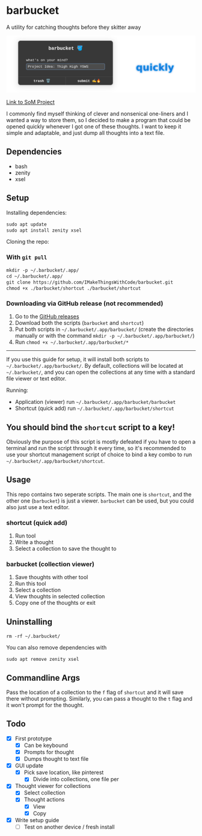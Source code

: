 # barbucket
A utility for catching thoughts before they skitter away

![barbucket banner](./barbucketlong.png)

[Link to SoM Project](https://summer.hackclub.com/projects/10799)

I commonly find myself thinking of clever and nonsenical one-liners and I wanted a way to store them, so I decided to make a program that could be opened quickly whenever I got one of these thoughts. I want to keep it simple and adaptable, and just dump all thoughts into a text file.

## Dependencies
- bash
- zenity
- xsel

## Setup

Installing dependencies:
```shell
sudo apt update
sudo apt install zenity xsel
```

Cloning the repo:

### With `git pull`
```shell
mkdir -p ~/.barbucket/.app/
cd ~/.barbucket/.app/
git clone https://github.com/IMakeThingsWithCode/barbucket.git
chmod +x ./barbucket/shortcut ./barbucket/shortcut
```

### Downloading via GitHub release (not recommended)
1. Go to the [GitHub releases](https://github.com/IMakeThingsWithCode/barbucket/releases/latest)
2. Download both the scripts (`barbucket` and `shortcut`)
3. Put both scripts in `~/.barbucket/.app/barbucket/` (create the directories manually or with the command `mkdir -p ~/.barbucket/.app/barbucket/`)
4. Run `chmod +x ~/.barbucket/.app/barbucket/*`

---

If you use this guide for setup, it will install both scripts to `~/.barbucket/.app/barbucket/`.
By default, collections will be located at `~/.barbucket/`, and you can open the collections at any time with a standard file viewer or text editor.

Running:
- Application (viewer) run `~/.barbucket/.app/barbucket/barbucket`
- Shortcut (quick add) run `~/.barbucket/.app/barbucket/shortcut`

## You should bind the `shortcut` script to a key!
Obviously the purpose of this script is mostly defeated if you have to open a terminal and run the script through it every time, so it's recommended to use your shortcut management script of choice to bind a key combo to run `~/.barbucket/.app/barbucket/shortcut`.

## Usage
This repo contains two seperate scripts. The main one is `shortcut`, and the other one (`barbucket`) is just a viewer. `barbucket` can be used, but you could also just use a text editor.
### shortcut (quick add)
1. Run tool
2. Write a thought
3. Select a collection to save the thought to
### barbucket (collection viewer)
1. Save thoughts with other tool
2. Run this tool
3. Select a collection
4. View thoughts in selected collection
5. Copy one of the thoughts or exit

## Uninstalling
```shell
rm -rf ~/.barbucket/
```

You can also remove dependencies with
```shell
sudo apt remove zenity xsel
```

## Commandline Args
Pass the location of a collection to the `f` flag of `shortcut` and it will save there without prompting. Similarly, you can pass a thought to the `t` flag and it won't prompt for the thought.

## Todo
- [x] First prototype
    - [x] Can be keybound
    - [x] Prompts for thought
    - [x] Dumps thought to text file
- [x] GUI update
    - [x] Pick save location, like pinterest
        - [x] Divide into collections, one file per
- [x] Thought viewer for collections
    - [x] Select collection
    - [x] Thought actions
        - [x] View
        - [x] Copy
- [x] Write setup guide
    - [ ] Test on another device / fresh install